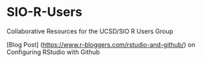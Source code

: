 # SIO-R-Users
Collaborative Resources for the UCSD/SIO R Users Group

[Blog Post] (https://www.r-bloggers.com/rstudio-and-github/) on Configuring RStudio with Github 

